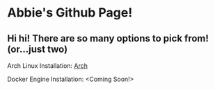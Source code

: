 # Abbie's Github Page!
## Hi hi! There are so many options to pick from! (or...just two)  

Arch Linux Installation: [Arch](/Arch)  

Docker Engine Installation: <Coming Soon!>
